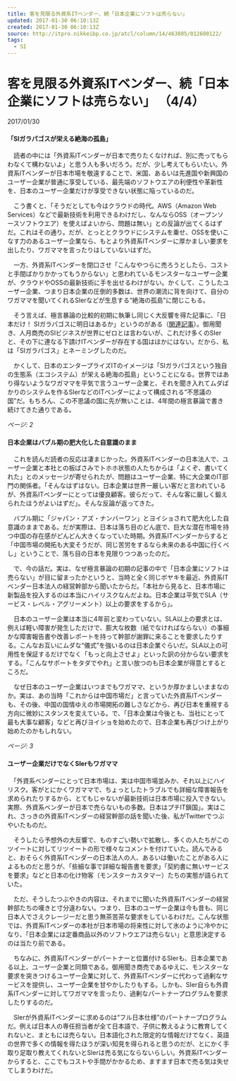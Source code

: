 ```yaml
---
title: 客を見限る外資系ITベンダー、続「日本企業にソフトは売らない」
updated: 2017-01-30 06:10:13Z
created: 2017-01-30 06:10:13Z
source: http://itpro.nikkeibp.co.jp/atcl/column/14/463805/012600122/
tags:
  - SI
---
```


#  客を見限る外資系ITベンダー、続「日本企業にソフトは売らない」 （4/4）

2017/01/30

#### 「SIガラパゴスが栄える絶海の孤島」

　読者の中には「外資系ITベンダーが日本で売りたくなければ、別に売ってもらわなくて構わないよ」と思う人も多いだろう。だが、少し考えてもらいたい。外資系ITベンダーが日本市場を敬遠することで、米国、あるいは先進国や新興国のユーザー企業が普通に享受している、最先端のソフトウエアの利便性や革新性を、日本のユーザー企業だけが享受できない状態に陥っているのだ。

　こう書くと、「そうだとしても今はクラウドの時代。AWS（Amazon Web Services）などで最新技術を利用できるわけだし、なんならOSS（オープンソースソフトウエア）を使えばよいから、問題は無い」との反論が出てくるはずだ。これはその通り。だが、とっととクラウドにシステムを乗せ、OSSを使いこなす力のあるユーザー企業なら、もとより外資系ITベンダーに厚かましい要求を出したり、ワガママを言ったりはしていないはずだ。

　一方、外資系ITベンダーを閉口させ「こんなやつらに売ろうとしたら、コストと手間ばかりかかってもうからない」と思われているモンスターなユーザー企業が、クラウドやOSSの最新技術に手を出せるわけがない。かくして、こうしたユーザー企業、つまり日本企業の圧倒的多数は、世界の潮流に背を向けて、自分のワガママを聞いてくれるSIerなどが生息する“絶海の孤島”に閉じこもる。

　そう言えば、極言暴論の比較的初期に執筆し同じく大反響を得た記事に、「日本だけ！ SIガラパゴスに明日はあるか」というのがある（[関連記事](http://itpro.nikkeibp.co.jp/article/COLUMN/20131204/522524/)）。御用聞き、人月商売のSIビジネスが世界にゼロとは言わないが、これだけ多くのSIerと、その下に連なる下請けITベンダーが存在する国はほかにはない。だから、私は「SIガラパゴス」とネーミングしたのだ。

　かくして、日本のエンタープライズITのイメージは「SIガラパゴスという独自の生態系（エコシステム）が栄える絶海の孤島」ということになる。世界ではあり得ないようなワガママを平気で言うユーザー企業と、それを聞き入れてムダばかりのシステムを作るSIerなどのITベンダーによって構成される“不思議の国”だ。もちろん、この不思議の国に先が無いことは、4年間の極言暴論で書き続けてきた通りである。

*ページ: 2*

#### 日本企業はバブル期の肥大化した自意識のまま

　これを読んだ読者の反応は凄まじかった。外資系ITベンダーの日本法人で、ユーザー企業と本社との板ばさみでトホホ状態の人たちからは「よくぞ、書いてくれた」とのメッセージが寄せられたが、問題はユーザー企業、特に大企業のIT部門の関係者。「そんなはずはない。日本企業は世界一厳しい客だと言われているが、外資系ITベンダーにとっては優良顧客。彼らだって、そんな客に厳しく鍛えられたほうがよいはずだ」。そんな反論が返ってきた。

　バブル期に「ジャパン・アズ・ナンバーワン」とヨイショされて肥大化した自意識のままである。だが実際は、日本は落ち目のどん底で、巨大な潜在市場を持つ中国の存在感がどんどん大きくなっていた時期。外資系ITベンダーからすると「中国市場の開拓も大変そうだが、同じ苦労をするなら未来のある中国に行くべし」ということで、落ち目の日本を見限りつつあったのだ。

　で、今の話だ。実は、なぜ極言暴論の初期の記事の中で「日本企業にソフトは売らない」が目に留まったかというと、当時と全く同じボヤキを最近、外資系ITベンダー日本法人の経営幹部から聞いたからだ。「本社から見ると、日本市場に新製品を投入するのは本当にハイリスクなんだよね。日本企業は平気でSLA（サービス・レベル・アグリーメント）以上の要求をするから」。

　日本のユーザー企業は本当に4年前と変わっていない。SLA以上の要求とは、例えば軽い障害が発生しただけで、膨大な枚数（紙でなければならない）の事細かな障害報告書や改善レポートを持って幹部が謝罪に来ることを要求したりする。こんなお互いにムダな“儀式”を強いるのは日本企業ぐらいだ。SLA以上の可用性を保証するだけでなく「もっと向上させよ」といった訳の分からない要求をする。「こんなサポートをタダでやれ」と言い放つのも日本企業が得意とするところだ。

　なぜ日本のユーザー企業はいつまでもワガママ、というか厚かましいままなのか。実は、あの当時「これからは中国市場だ」と言っていた外資系ITベンダーも、その後、中国の国情ゆえの市場開拓の難しさなどから、再び日本を重視する方向に微妙にスタンスを変えている。で、「日本企業は今後とも、当社にとって最も大事な顧客」などと再びヨイショを始めたので、日本企業も再びつけ上がり始めたのかもしれない。

*ページ: 3*

#### ユーザー企業だけでなくSIerもワガママ

　「外資系ベンダーにとって日本市場は、実は中国市場並みか、それ以上にハイリスク。客がとにかくワガママで、ちょっとしたトラブルでも詳細な障害報告を求められたりするから、とてもじゃないが最新技術は日本市場に投入できない。実際、外資系ベンダーが日本で売らないもの多数。日本はプチIT鎖国」。実はこれ、さっきの外資系ITベンダーの経営幹部の話を聞いた後、私がTwitterでつぶやいたものだ。

　そうしたら予想外の大反響で、ものすごい勢いで拡散し、多くの人たちがこのツイートに対してリツイートの形で様々なコメントを付けていた。読んでみると、おそらく外資系ITベンダーの日本法人の人、あるいは働いたことがある人によるものだと思うが、「些細な事で詳細な報告書を要求」「契約書に無いサービスを要求」などと日本の化け物客（モンスターカスタマー）たちの実態が語られていた。

　ただ、そうしたつぶやきの内容は、それまでに聞いた外資系ITベンダーの経営幹部たちの嘆きと寸分違わない。つまり、日本のユーザー企業は今も昔も、同じ日本人でさえクレージーだと思う無茶苦茶な要求をしているわけだ。こんな状態では、外資系ITベンダーの本社が日本市場の将来性に対して氷のように冷やかになり、「日本企業には定番商品以外のソフトウエアは売らない」と意思決定するのは当たり前である。

　ちなみに、外資系ITベンダーがパートナーと位置付けるSIerも、日本企業である以上、ユーザー企業と同類である。御用聞き商売であるゆえに、モンスターな要求を突きつけるユーザー企業に対して、外資系ITベンダーに代わって過剰なサービスを提供し、ユーザー企業を甘やかしたりもする。しかも、SIer自らも外資系ITベンダーに対してワガママを言ったり、過剰なパートナープログラムを要求したりするのだ。

　SIerが外資系ITベンダーに求めるのは“フル日本仕様”のパートナープログラムだ。例えば日本人の専任担当者が全て日本語で、子供に教えるように教育してくれないと、まともには売らない。日本語化された限定的な情報だけでなく、英語の世界で多くの情報を得たほうが深い知見を得られると思うのだが、とにかく手取り足取り教えてくれないとSIerは売る気にならないらしい。外資系ITベンダーからすると、ここでもコストや手間がかかるため、ますます日本で売る気は失せてしまうわけだ。